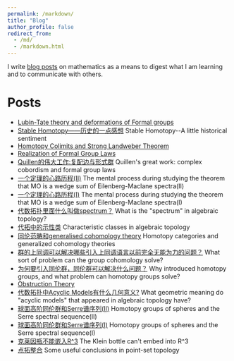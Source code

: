 ```yaml
---
permalink: /markdown/
title: "Blog"
author_profile: false
redirect_from: 
  - /md/
  - /markdown.html
---
```


I write [blog posts](https://www.zhihu.com/people/liang-jia-cheng-60-11/posts) on mathematics as a means to digest what I am learning and to communicate with others.

Posts
======
* [Lubin-Tate theory and deformations of Formal groups](https://zhuanlan.zhihu.com/p/304919267)
* [Stable Homotopy——历史的一点感想](https://zhuanlan.zhihu.com/p/350835933) Stable Homotopy--A little historical sentiment
* [Homotopy Colimits and Strong Landweber Theorem](https://zhuanlan.zhihu.com/p/259629595)
* [Realization of Formal Group Laws](https://zhuanlan.zhihu.com/p/242667523)
* [Quillen的伟大工作:复配边与形式群](https://zhuanlan.zhihu.com/p/180553431) Quillen's great work: complex cobordism and formal group laws
* [一个定理的心路历程(II)](https://zhuanlan.zhihu.com/p/151668793) The mental process during studying the theorem that MO is a wedge sum of Eilenberg-Maclane spectra(II)
* [一个定理的心路历程(Ⅰ)](https://zhuanlan.zhihu.com/p/148967718) The mental process during studying the theorem that MO is a wedge sum of Eilenberg-Maclane spectra(I)
* [代数拓扑里面什么叫做spectrum？](https://www.zhihu.com/question/395799192/answer/1246906469) What is the "spectrum" in algebraic topology?
* [代拓中的示性类](https://zhuanlan.zhihu.com/p/107047988) Characteristic classes in algebraic topology
* [同伦范畴和generalised cohomology theory](https://zhuanlan.zhihu.com/p/86436501) Homotopy categories and generalized cohomology theories
* [群的上同调可以解决哪些引入上同调语言以前完全无能为力的问题？](https://www.zhihu.com/question/364128512/answer/959224190) What sort of problem can the group cohomology solve?
* [为何要引入同伦群，同伦群可以解决什么问题？](https://www.zhihu.com/question/27702953/answer/824237024) Why introduced homotopy groups, and what problem can homotopy groups solve?
* [Obstruction Theory](https://zhuanlan.zhihu.com/p/81563272)
* [代数拓扑中Acyclic Models有什么几何意义?](https://www.zhihu.com/question/53353224/answer/841931389) What geometric meaning do "acyclic models" that appeared in algebraic topology have?
* [球面高阶同伦群和Serre谱序列(II)](https://zhuanlan.zhihu.com/p/72250157) Homotopy groups of spheres and the Serre spectral sequence(II)
* [球面高阶同伦群和Serre谱序列(Ⅰ)](https://zhuanlan.zhihu.com/p/70400562) Homotopy groups of spheres and the Serre spectral sequence(I)
* [克莱因瓶不能嵌入R^3](https://zhuanlan.zhihu.com/p/64397441) The Klein bottle can't embed into R^3
* [点拓整合](https://zhuanlan.zhihu.com/p/105351309) Some useful conclusions in point-set topology


